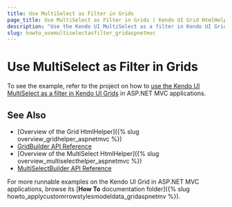 ```yaml
---
title: Use MultiSelect as Filter in Grids
page_title: Use MultiSelect as Filter in Grids | Kendo UI Grid HtmlHelper
description: "Use the Kendo UI MultiSelect as a filter in Kendo UI Grids in ASP.NET MVC applications."
slug: howto_usemultiselectasfilter_gridaspnetmvc
---
```


# Use MultiSelect as Filter in Grids

To see the example, refer to the project on how to [use the Kendo UI MultiSelect as a filter in Kendo UI Grids](https://github.com/telerik/ui-for-aspnet-mvc-examples/tree/master/grid/grid-multiselect-filter) in ASP.NET MVC applications.

## See Also

* [Overview of the Grid HtmlHelper]({% slug overview_gridhelper_aspnetmvc %})
* [GridBuilder API Reference](http://docs.telerik.com/kendo-ui/api/Kendo.Mvc.UI.Fluent/GridBuilder)
* [Overview of the MultiSelect HtmlHelper]({% slug overview_multiselecthelper_aspnetmvc %})
* [MultiSelectBuilder API Reference](http://docs.telerik.com/kendo-ui/aspnet-mvc/api/Kendo.Mvc.UI.Fluent/MultiSelectBuilder)

For more runnable examples on the Kendo UI Grid in ASP.NET MVC applications, browse its [**How To** documentation folder]({% slug howto_applycustomrrowstylesmodeldata_gridaspnetmv %}).
